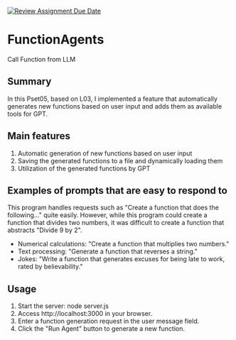 [![Review Assignment Due Date](https://classroom.github.com/assets/deadline-readme-button-22041afd0340ce965d47ae6ef1cefeee28c7c493a6346c4f15d667ab976d596c.svg)](https://classroom.github.com/a/gQNXeTiZ)
# FunctionAgents
Call Function from LLM

## Summary
 In this Pset05, based on L03, I implemented a feature that automatically generates new functions based on user input and adds them as available tools for GPT.

## Main features
1. Automatic generation of new functions based on user input
2. Saving the generated functions to a file and dynamically loading them
3. Utilization of the generated functions by GPT

## Examples of prompts that are easy to respond to
This program handles requests such as  "Create a function that does the following..." quite easily. However, while this program could create a function that divides two numbers, it was difficult to create a function that abstracts "Divide 9 by 2".
- Numerical calculations: "Create a function that multiplies two numbers."
- Text processing: "Generate a function that reverses a string."
- Jokes: "Write a function that generates excuses for being late to work, rated by believability."

## Usage
1. Start the server: node server.js
2. Access http://localhost:3000 in your browser.
3. Enter a function generation request in the user message field.
4. Click the "Run Agent" button to generate a new function.